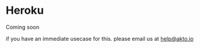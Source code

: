 # Heroku

Coming soon

if you have an immediate usecase for this. please email us at [help@akto.io](mailto:help@akto.io)
